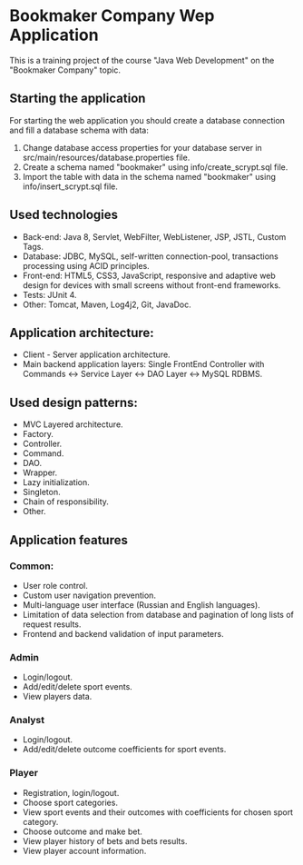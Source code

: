 # Bookmaker Company Wep Application
This is a training project of the course "Java Web Development" on the "Bookmaker Company" topic.

## Starting the application
For starting the web application you should create a database connection and fill a database schema with data:
1. Change database access properties for your database server in src/main/resources/database.properties file.
2. Create a schema named "bookmaker" using info/create_scrypt.sql file.
3. Import the table with data in the schema named "bookmaker" using info/insert_scrypt.sql file.

## Used technologies
- Back-end: Java 8, Servlet, WebFilter, WebListener, JSP, JSTL, Custom Tags.
- Database: JDBC, MySQL, self-written connection-pool, transactions processing using ACID principles.
- Front-end: HTML5, CSS3, JavaScript, responsive and adaptive web design for devices with small screens without front-end frameworks.
- Tests: JUnit 4.
- Other: Tomcat, Maven, Log4j2, Git, JavaDoc.

## Application architecture:
- Client - Server application architecture.
- Main backend application layers: Single FrontEnd Controller with Commands <-> Service Layer <-> DAO Layer <-> MySQL RDBMS.

## Used design patterns:
- MVC Layered architecture.
- Factory.
- Controller.
- Command.
- DAO.
- Wrapper.
- Lazy initialization.
- Singleton.
- Chain of responsibility.
- Other.

## Application features
### Common:
- User role control.
- Custom user navigation prevention.
- Multi-language user interface (Russian and English languages).
- Limitation of data selection from database and pagination of long lists of request results.
- Frontend and backend validation of input parameters.

### Admin
- Login/logout.
- Add/edit/delete sport events.
- View players data.

### Analyst
- Login/logout.
- Add/edit/delete outcome coefficients for sport events.

### Player
- Registration, login/logout.
- Choose sport categories.
- View sport events and their outcomes with coefficients for chosen sport category.
- Choose outcome and make bet.
- View player history of bets and bets results.
- View player account information.